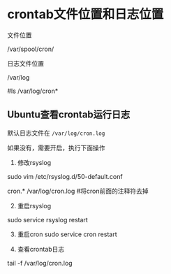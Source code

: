 # crontab文件位置和日志位置

文件位置

/var/spool/cron/

日志文件位置

/var/log

#ls /var/log/cron*

## Ubuntu查看crontab运行日志

默认日志文件在 `/var/log/cron.log`

如果没有，需要开启，执行下面操作

1. 修改rsyslog

sudo vim /etc/rsyslog.d/50-default.conf

cron.*   /var/log/cron.log #将cron前面的注释符去掉 

2. 重启rsyslog

sudo  service rsyslog  restart

3. 重启cron
sudo service cron restart

4. 查看crontab日志

tail -f /var/log/cron.log 


